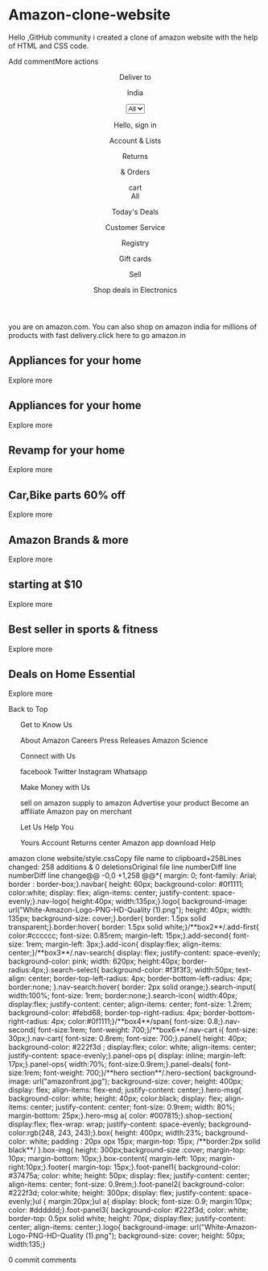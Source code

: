 # Amazon-clone-website
Hello ,GitHub community i created a clone of amazon website with the help of HTML and CSS code.
<!DOCTYPE html>Add commentMore actions<html lang="en"><head>    <meta charset="UTF-8">    <meta name="viewport" content="width=device-width, initial-scale=1.0">    <title>Amazon</title>    <link rel= "stylesheet" href="https://cdnjs.cloudflare.com/ajax/libs/font-awesome/6.7.2/css/all.min.css" integrity="sha512-Evv84Mr4kqVGRNSgIGL/F/aIDqQb7xQ2vcrdIwxfjThSH8CSR7PBEakCr51Ck+w+/U6swU2Im1vVX0SVk9ABhg==" crossorigin="anonymous" referrerpolicy="no-referrer" />    <link rel="stylesheet" href="style.css">    </head><body>    <header>       <div class ="navbar">        <div class="nav-logo border">            <div class="logo">            </div>        </div>        <div class="nav-address border">            <p class="add-first">Deliver to</p>            <div class="add-icon">                <i class="fa-solid fa-location-dot"></i>                <p class="add-second">India</p>            </div>        </div>        <div class="nav-search">            <select class="search-select">                <option>All</option>                <input placeholder="Search Amazon" class="search-input">                <div class="search-icon">                    <i class="fa-solid fa-magnifying-glass"></i>                </div>            </select>        </div>        <div class="nav-signin border">            <p><span>Hello, sign in</span></p>            <p class="nav-second">Account & Lists</p>        </div>        <div class="nav-signin border">            <p><span>Returns</span></p>            <p class="nav-second"> & Orders</p>        </div>        <div class="nav-cart border">            <i class="fa-solid fa-cart-shopping"></i>            cart        </div>        </div>        <div>            <div class="panel">                <div class="panel-all">                    <i class="fa-solid fa-bars"></i>                    All                </div>                <div class="panel-ops">                    <p>Today's Deals</p>                    <p>Customer Service</p>                    <p>Registry</p>                    <p>Gift cards</p>                    <p>Sell</p>                </div>                <div class="panel-deals">                    Shop deals in Electronics                </div>            </div>    </header>    <div class="hero-section">        <div class="hero-msg">            <p>you are on amazon.com. You can also shop on amazon india for millions of products with fast delivery.<a>click here to go amazon.in</a></p>        </div>    </div>    <div class="shop-section">        <div class="box1 box">            <div class="box-content">                <h2>Appliances for your home</h2>            <div class="box-img" style="background-image:url('Appliances amazon.jpg');"> </div>            <p>Explore more</p>            </div>                </div>            <div class="box2 box" box>                <div class="box-content">                <h2>Appliances for your home</h2>            <div class="box-img" style="background-image:url('box2.jpg');"> </div>            <p>Explore more</p>            </div>                </div>                <div class="box3 box">                    <div class="box-content">                <h2>Revamp for your home</h2>            <div class="box-img" style="background-image:url('3.jpg');"> </div>            <p>Explore more</p>            </div>                </div>                    <div class="box4 box">                        <div class="box-content">                <h2>Car,Bike parts 60% off</h2>            <div class="box-img" style="background-image:url('box8.jpg');"> </div>            <p>Explore more</p>            </div>                    </div>                     <div class="box1 box">            <div class="box-content">                <h2>Amazon Brands & more</h2>            <div class="box-img" style="background-image:url('box5.jpg');"> </div>            <p>Explore more</p>            </div>                </div>            <div class="box2 box" box>                <div class="box-content">                <h2>starting at $10</h2>            <div class="box-img" style="background-image:url('box6.jpg');"> </div>            <p>Explore more</p>            </div>                </div>                <div class="box3 box">                    <div class="box-content">                <h2>Best seller in sports & fitness</h2>            <div class="box-img" style="background-image:url('box7.jpg');"> </div>            <p>Explore more</p>            </div>                </div>                    <div class="box4 box">                        <div class="box-content">                <h2>Deals on Home Essential</h2>            <div class="box-img" style="background-image:url('box4.jpg');"> </div>            <p>Explore more</p>            </div>                    </div>    </div>    <footer>        <div class="foot-panel1">            Back to Top        </div>        <div class="foot-panel2">            <ul>                <p>Get to Know Us</p>                <a>About Amazon</a>                <a>Careers</a>                <a>Press Releases</a>                <a>Amazon Science</a>            </ul>            <ul>                <p>Connect with Us</p>                <a>facebook</a>                <a>Twitter</a>                <a>Instagram</a>                <a>Whatsapp</a>            </ul>            <ul>                <p>Make Money with Us</p>                <a>sell on amazon</a>                <a>supply to amazon</a>                <a>Advertise your product</a>                <a>Become an affiliate</a>                <a>Amazon pay on merchant</a>            </ul>            <ul>                <p>Let Us Help You</p>                <a>Yours Account</a>                <a>Returns center</a>                <a>Amazon app download</a>                <a>Help</a>            </ul>        </div>        <div class="foot-panel3">            <div class="logo">            </div>        </div>    </footer>    </body></html>‎amazon clone website/style.cssCopy file name to clipboard+258Lines changed: 258 additions & 0 deletionsOriginal file line numberDiff line numberDiff line change@@ -0,0 +1,258 @@*{    margin: 0;    font-family: Arial;    border : border-box;}.navbar{    height: 60px;    background-color: #0f1111;    color:white;    display: flex;    align-items: center;    justify-content: space-evenly;}.nav-logo{    height:40px;    width:135px;}.logo{    background-image: url("White-Amazon-Logo-PNG-HD-Quality (1).png");       height: 40px;    width: 135px;    background-size: cover;}.border{    border: 1.5px solid transparent;}.border:hover{    border: 1.5px solid white;}/**box2**/.add-first{    color:#cccccc;    font-size: 0.85rem;    margin-left: 15px;}.add-second{    font-size: 1rem;    margin-left: 3px;}.add-icon{    display:flex;    align-items: center;}/**box3**/.nav-search{    display: flex;    justify-content: space-evenly;    background-color: pink;    width: 620px;    height:40px;    border-radius:4px;}.search-select{    background-color: #f3f3f3;    width:50px;    text-align: center;    border-top-left-radius: 4px;    border-bottom-left-radius: 4px;    border:none;  }.nav-search:hover{    border: 2px solid orange;}.search-input{    width:100%;    font-size: 1rem;    border:none;}.search-icon{    width:40px;    display:flex;    justify-content: center;    align-items: center;    font-size: 1.2rem;    background-color: #febd68;    border-top-right-radius: 4px;    border-bottom-right-radius: 4px;    color:#0f1111;}/**box4**/span{    font-size: 0.8;}.nav-second{    font-size:1rem;    font-weight: 700;}/**box6**/.nav-cart i{    font-size: 30px;}.nav-cart{    font-size: 0.8rem;    font-size: 700;}.panel{    height: 40px;    background-color: #222f3d ;    display:flex;    color: white;    align-items: center;    justify-content: space-evenly;}.panel-ops p{    display: inline;    margin-left: 17px;}.panel-ops{    width:70%;    font-size:0.9rem;}.panel-deals{    font-size:1rem;    font-weight: 700;}/**hero section**/.hero-section{    background-image: url("amazonfront.jpg");    background-size: cover;    height: 400px;    display: flex;    align-items: flex-end;    justify-content: center;}.hero-msg{    background-color: white;    height: 40px;    color:black;    display: flex;    align-items: center;    justify-content: center;    font-size: 0.9rem;    width: 80%;    margin-bottom: 25px;}.hero-msg a{    color: #007815;}.shop-section{    display:flex;    flex-wrap: wrap;    justify-content: space-evenly;    background-color:rgb(248, 243, 243);}.box{   height: 400px;     width:23%;     background-color: white;      padding : 20px opx 15px;       margin-top: 15px;    /**border:2px solid black**/        }.box-img{    height: 300px;background-size :cover;    margin-top: 10px;    margin-bottom: 10px;}.box-content{    margin-left: 10px;    margin-right:10px;}.footer{    margin-top: 15px;}.foot-panel1{    background-color: #37475a;    color: white;    height: 50px;    display: flex;    justify-content: center;    align-items: center;    font-size: 0.9rem;}.foot-panel2{    background-color: #222f3d;    color:white;    height: 300px;    display: flex;    justify-content: space-evenly;}ul {    margin:20px;}ul a{    display: block;    font-size: 0.9;    margin:10px;    color: #dddddd;}.foot-panel3{    background-color: #222f3d;    color: white;    border-top: 0.5px solid white;    height: 70px;    display:flex;    justify-content: center;    align-items: center;}.logo{    background-image: url("White-Amazon-Logo-PNG-HD-Quality (1).png");    background-size: cover;    height: 50px;    width:135;}
0 commit comments
